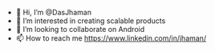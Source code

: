 - 👋 Hi, I’m @DasJhaman
- 👀 I’m interested in creating scalable products
- 💞️ I’m looking to collaborate on Android
- 📫 How to reach me https://www.linkedin.com/in/jhaman/

<!---
DasJhaman/DasJhaman is a ✨ special ✨ repository because its `README.md` (this file) appears on your GitHub profile.
You can click the Preview link to take a look at your changes.
--->

